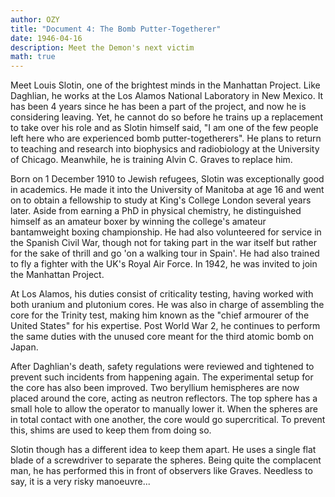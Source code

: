 ```yaml
---
author: OZY
title: "Document 4: The Bomb Putter-Togetherer"
date: 1946-04-16
description: Meet the Demon's next victim
math: true
---
```


Meet Louis Slotin, one of the brightest minds in the Manhattan Project. Like Daghlian, he works at the Los Alamos National Laboratory in New Mexico. It has been 4 years since he has been a part of the project, and now he is considering leaving. Yet, he cannot do so before he trains up a replacement to take over his role and as Slotin himself said, "I am one of the few people left here who are experienced bomb putter-togetherers". He plans to return to teaching and research into biophysics and radiobiology at the University of Chicago. Meanwhile, he is training Alvin C. Graves to replace him.

Born on 1 December 1910 to Jewish refugees, Slotin was exceptionally good in academics. He made it into the University of Manitoba at age 16 and went on to obtain a fellowship to study at King's College London several years later. Aside from earning a PhD in physical chemistry, he distinguished himself as an amateur boxer by winning the college's amateur bantamweight boxing championship. He had also volunteered for service in the Spanish Civil War, though not for taking part in the war itself but rather for the sake of thrill and go 'on a walking tour in Spain'. He had also trained to fly a fighter with the UK's Royal Air Force. In 1942, he was invited to join the Manhattan Project.

At Los Alamos, his duties consist of criticality testing, having worked with both uranium and plutonium cores. He was also in charge of assembling the core for the Trinity test, making him known as the "chief armourer of the United States" for his expertise. Post World War 2, he continues to perform the same duties with the unused core meant for the third atomic bomb on Japan.

After Daghlian's death, safety regulations were reviewed and tightened to prevent such incidents from happening again. The experimental setup for the core has also been improved. Two beryllium hemispheres are now placed around the core, acting as neutron reflectors. The top sphere has a small hole to allow the operator to manually lower it. When the spheres are in total contact with one another, the core would go supercritical. To prevent this, shims are used to keep them from doing so.

Slotin though has a different idea to keep them apart. He uses a single flat blade of a screwdriver to separate the spheres. Being quite the complacent man, he has performed this in front of observers like Graves. Needless to say, it is a very risky manoeuvre...